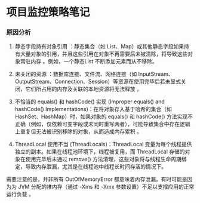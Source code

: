 # 项目监控策略笔记



### 原因分析
1. 静态字段持有对象引用 ：静态集合（如 List、Map）或其他静态字段如果持有大量对象的引用，并且这些引用在对象不再需要后未被清除，将导致这些对象常驻内存 。例如，一个静态List 不断添加元素而从不移除。

2. 未关闭的资源 ：数据库连接、文件流、网络连接（如 InputStream、OutputStream、Connection、Session）等资源在使用完毕后若未显式关闭，它们所占用的内存及关联的本地资源将无法释放 。   

3. 不恰当的 equals() 和 hashCode() 实现 (Improper equals() and hashCode() Implementations)：在将对象存入基于哈希的集合（如 HashSet、HashMap）时，如果对象的 equals() 和 hashCode() 方法实现不正确（例如，仅依赖可变字段或未同时重写两者），可能导致集合中存在逻辑上重复但无法被识别移除的对象，从而造成内存累积 。

4. ThreadLocal 使用不当 (ThreadLocals)：ThreadLocal 变量为每个线程提供独立的副本。如果在线程池环境下，线程被复用，而 ThreadLocal 存储的对象在使用完毕后未通过 remove() 方法清理，这些对象将与线程生命周期绑定，导致内存泄漏，尤其是在线程池中线程长时间存活的情况下。


需要注意的是，并非所有 OutOfMemoryError 都意味着内存泄漏。有时可能是因为为 JVM 分配的堆内存（通过 -Xms 和 -Xmx 参数设置）不足以支撑应用的正常运行负载 。